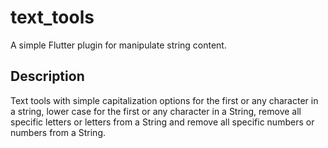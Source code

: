 # text_tools

A simple Flutter plugin for manipulate string content.

## Description

Text tools with simple capitalization options for the first or any character in a string, lower case for the first or any character in a String, remove all specific letters or letters from a String and remove all specific numbers or numbers from a String.